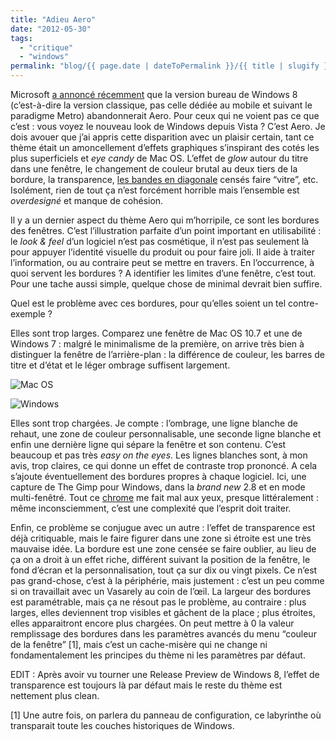 ```yaml
---
title: "Adieu Aero"
date: "2012-05-30"
tags:
  - "critique"
  - "windows"
permalink: "blog/{{ page.date | dateToPermalink }}/{{ title | slugify }}/"
---
```


Microsoft [a annoncé récemment](http://www.theverge.com/2012/5/18/3029547/microsoft-windows-8-drops-aero-glass) que la version bureau de Windows 8 (c’est-à-dire la version classique, pas celle dédiée au mobile et suivant le paradigme Metro) abandonnerait Aero. Pour ceux qui ne voient pas ce que c’est : vous voyez le nouveau look de Windows depuis Vista ? C’est Aero. Je dois avouer que j’ai appris cette disparition avec un plaisir certain, tant ce thème était un amoncellement d’effets graphiques s’inspirant des cotés les plus superficiels et _eye candy_ de Mac OS. L’effet de _glow_ autour du titre dans une fenêtre, le changement de couleur brutal au deux tiers de la bordure, la transparence, [les bandes en diagonale](http://static.tumblr.com/jwalc49/asQm52xfz/stripes.png) censés faire “vitre”, etc. Isolément, rien de tout ça n’est forcément horrible mais l’ensemble est _overdesigné_ et manque de cohésion.

 Il y a un dernier aspect du thème Aero qui m’horripile, ce sont les bordures des fenêtres. C’est l’illustration parfaite d’un point important en utilisabilité : le _look &_ _feel_ d’un logiciel n’est pas cosmétique, il n’est pas seulement là pour appuyer l’identité visuelle du produit ou pour faire joli. Il aide à traiter l’information, ou au contraire peut se mettre en travers. En l’occurrence, à quoi servent les bordures ? A identifier les limites d’une fenêtre, c’est tout. Pour une tache aussi simple, quelque chose de minimal devrait bien suffire.

Quel est le problème avec ces bordures, pour qu’elles soient un tel contre-exemple ?

Elles sont trop larges. Comparez une fenêtre de Mac OS 10.7 et une de Windows 7 : malgré le minimalisme de la première, on arrive très bien à distinguer la fenêtre de l’arrière-plan : la différence de couleur, les barres de titre et d’état et le léger ombrage suffisent largement.

![Mac OS](/assets/images/ZRfy8.png " Mac OS")

![Windows](/assets/images/0UEOI.png " Windows")

Elles sont trop chargées. Je compte : l’ombrage, une ligne blanche de rehaut, une zone de couleur personnalisable, une seconde ligne blanche et enfin une dernière ligne qui sépare la fenêtre et son contenu. C’est beaucoup et pas très _easy on the eyes_. Les lignes blanches sont, à mon avis, trop claires, ce qui donne un effet de contraste trop prononcé. A cela s’ajoute éventuellement des bordures propres à chaque logiciel. Ici, une capture de The Gimp pour Windows, dans la _brand new_ 2.8 et en mode multi-fenêtré. Tout ce [chrome](http://www.useit.com/alertbox/ui-chrome.html) me fait mal aux yeux, presque littéralement : même inconsciemment, c’est une complexité que l’esprit doit traiter.

Enfin, ce problème se conjugue avec un autre : l’effet de transparence est déjà critiquable, mais le faire figurer dans une zone si étroite est une très mauvaise idée. La bordure est une zone censée se faire oublier, au lieu de ça on a droit à un effet riche, différent suivant la position de la fenêtre, le fond d’écran et la personnalisation, tout ça sur dix ou vingt pixels. Ce n’est pas grand-chose, c’est à la périphérie, mais justement : c’est un peu comme si on travaillait avec un Vasarely au coin de l’œil. La largeur des bordures est paramétrable, mais ça ne résout pas le problème, au contraire : plus larges, elles deviennent trop visibles et gâchent de la place ; plus étroites, elles apparaitront encore plus chargées. On peut mettre à 0 la valeur remplissage des bordures dans les paramètres avancés du menu “couleur de la fenêtre” \[1\], mais c’est un cache-misère qui ne change ni fondamentalement les principes du thème ni les paramètres par défaut.



EDIT : Après avoir vu tourner une Release Preview de Windows 8, l’effet de transparence est toujours là par défaut mais le reste du thème est nettement plus clean.



\[1\] Une autre fois, on parlera du panneau de configuration, ce labyrinthe où transparait toute les couches historiques de Windows.
